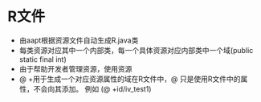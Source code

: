# R文件
- 由aapt根据资源文件自动生成R.java类
- 每类资源对应其中一个内部类，每一个具体资源对应内部类中一个域(public static final int)
- 由于帮助开发者管理资源，使用资源
- @ +用于生成一个对应资源属性的域在R文件中，@ 只是使用R文件中的属性，不会向其添加。                     例如 (@ +id/iv_test1)